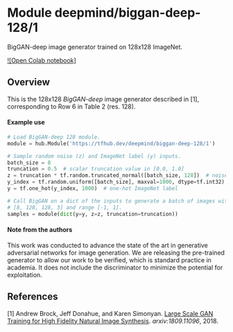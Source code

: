 # Module deepmind/biggan-deep-128/1

BigGAN-deep image generator trained on 128x128 ImageNet.

<!-- dataset: imagenet-ilsvrc-2012-cls -->
<!-- asset-path: legacy -->
<!-- module-type: image-generator -->
<!-- task: image-generator -->
<!-- network-architecture: biggan-deep -->
<!-- fine-tunable: false -->
<!-- format: hub -->


[![Open Colab notebook]](https://colab.research.google.com/github/tensorflow/hub/blob/master/examples/colab/biggan_generation_with_tf_hub.ipynb)

## Overview

This is the 128x128 *BigGAN-deep* image generator described in [1],
corresponding to Row 6 in Table 2 (res. 128).

#### Example use

```python
# Load BigGAN-deep 128 module.
module = hub.Module('https://tfhub.dev/deepmind/biggan-deep-128/1')

# Sample random noise (z) and ImageNet label (y) inputs.
batch_size = 8
truncation = 0.5  # scalar truncation value in [0.0, 1.0]
z = truncation * tf.random.truncated_normal([batch_size, 128])  # noise sample
y_index = tf.random.uniform([batch_size], maxval=1000, dtype=tf.int32)
y = tf.one_hot(y_index, 1000)  # one-hot ImageNet label

# Call BigGAN on a dict of the inputs to generate a batch of images with shape
# [8, 128, 128, 3] and range [-1, 1].
samples = module(dict(y=y, z=z, truncation=truncation))
```

#### Note from the authors

This work was conducted to advance the state of the art in generative
adversarial networks for image generation. We are releasing the pre-trained
generator to allow our work to be verified, which is standard practice in
academia. It does not include the discriminator to minimize the potential for
exploitation.

## References

[1] Andrew Brock, Jeff Donahue, and Karen Simonyan.
[Large Scale GAN Training for High Fidelity Natural Image Synthesis](https://arxiv.org/abs/1809.11096).
*arxiv:1809.11096*, 2018.

